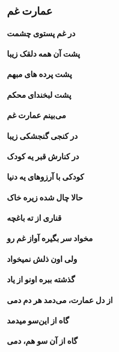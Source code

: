 عمارت غم
==========

در غم پستوی چشمت
-----------------------------------
پشت آن همه دلقک زیبا
------------------------------------
پشت پرده های مبهم
---------------------------------
پشت لبخندای محکم
---------------------------
می‌بینم عمارت غم
----------------------------
در کنجی گنجشکی زیبا
---------------------------------
در کنارش قبر یه کودک
-----------------------------------
کودکی با آرزوهای یه دنیا
-------------------------------------
حالا چال شده زیره خاک
------------------------------------
قناری از ته باغچه
-----------------------------
مخواد سر بگیره آواز غم رو
------------------------------------------
ولی اون ذلش نمیخواد
-------------------------------------------
گذشته ببره اونو از یاد
--------------------------------
از دل عمارت، می‌دمد هر دم دمی
-------------------------------------------------
گاه از این‌سو میدمد
-------------------------------------
گاه از آن سو هم، دمی
------------------------------------